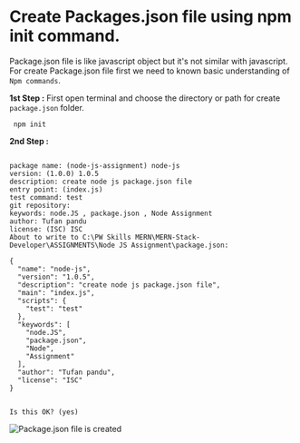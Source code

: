 # Create Packages.json file using npm init command.

Package.json file is like javascript object but it's not similar with javascript.
For create Package.json file first we need to known basic understanding of `Npm commands`.

**1st Step :**
First open terminal and choose the directory or path for create `package.json` folder.

```npm
 npm init
```

**2nd Step :**

```npm

package name: (node-js-assignment) node-js
version: (1.0.0) 1.0.5
description: create node js package.json file
entry point: (index.js)
test command: test
git repository:
keywords: node.JS , package.json , Node Assignment
author: Tufan pandu
license: (ISC) ISC
About to write to C:\PW Skills MERN\MERN-Stack-Developer\ASSIGNMENTS\Node JS Assignment\package.json:

{
  "name": "node-js",
  "version": "1.0.5",
  "description": "create node js package.json file",
  "main": "index.js",
  "scripts": {
    "test": "test"
  },
  "keywords": [
    "node.JS",
    "package.json",
    "Node",
    "Assignment"
  ],
  "author": "Tufan pandu",
  "license": "ISC"
}


Is this OK? (yes)
```

![Package.json file is created](./Screenshot%202023-12-11%20231737.png)

